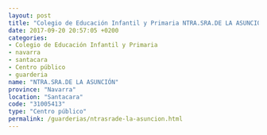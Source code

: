 ```yaml
---
layout: post
title: "Colegio de Educación Infantil y Primaria NTRA.SRA.DE LA ASUNCIÓN"
date: 2017-09-20 20:57:05 +0200
categories:
- Colegio de Educación Infantil y Primaria
- navarra
- santacara
- Centro público
- guarderia
name: "NTRA.SRA.DE LA ASUNCIÓN"
province: "Navarra"
location: "Santacara"
code: "31005413"
type: "Centro público"
permalink: /guarderias/ntrasrade-la-asuncion.html
---
```

